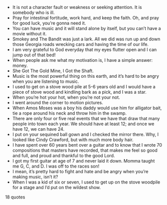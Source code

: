  - It is not a character fault or weakness or seeking attention. It is somebody who is ill.
 - Pray for intestinal fortitude, work hard, and keep the faith. Oh, and pray for good luck, you’re gonna need it.
 - You can have music and it will stand alone by itself, but you can’t have a movie without it.
 - Smokey and The Bandit was just a lark. All we did was run up and down those Georgia roads wrecking cars and having the time of our life.
 - I am very grateful to God everyday that my eyes flutter open and I can jump out of that bed!
 - When people ask me what my motivation is, I have a simple answer: money.
 - She Got The Gold Mine, I Got the Shaft.
 - Music is the most powerful thing on this earth, and it’s hard to be angry when you are listening to music.
 - I used to get on a stove wood pile at 5-6 years old and I would have a piece of stove wood and kindling bark as a pick, and I was a star.
 - When you’re hot your hot, when you’re not your not.
 - I went around the corner to motion pictures.
 - When Amos Moses was a boy his daddy would use him for alligator bait, tie a rope around his neck and throw him in the swamp.
 - There are only four or five real events that we have that draw that many people into town each year. We should have at least 12; and once we have 12, we can have 24.
 - I put on your sequined ball gown and I checked the mirror there. Why, I looked like Cindy Crawford, but with much more body hair.
 - I have spent over 60 years bent over a guitar and to know that I wrote 70 compositions that masters have recorded, that makes me feel so good and full, and proud and thankful to the good Lord.
 - I got my first guitar at age of 7 and never laid it down. Momma taught me G, C, and D. I was off to the races son!
 - I mean, it’s pretty hard to fight and hate and be angry when you’re making music, isn’t it?
 - When I was a kid of six or seven, I used to get up on the stove woodpile for a stage and I’d put on the wildest show.

18 quotes